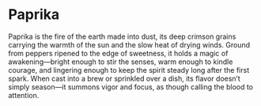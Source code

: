 # Paprika

Paprika is the fire of the earth made into dust, its deep crimson grains carrying the warmth of the sun and the slow heat of drying winds. Ground from peppers ripened to the edge of sweetness, it holds a magic of awakening—bright enough to stir the senses, warm enough to kindle courage, and lingering enough to keep the spirit steady long after the first spark. When cast into a brew or sprinkled over a dish, its flavor doesn’t simply season—it summons vigor and focus, as though calling the blood to attention.

